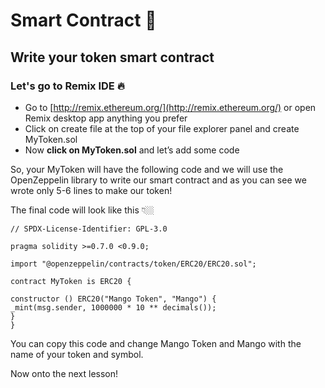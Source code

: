 Smart Contract 📜
=================

## Write your token smart contract

### Let's go to Remix IDE 🔥

-   Go to [http://remix.ethereum.org/](http://remix.ethereum.org/) or open Remix desktop app anything you prefer
-   Click on create file at the top of your file explorer panel and create MyToken.sol
-   Now **click on MyToken.sol** and let’s add some code

So, your MyToken will have the following code and we will use the OpenZeppelin library to write our smart contract and as you can see we wrote only 5-6 lines to make our token!

The final code will look like this 👇🏼

```
// SPDX-License-Identifier: GPL-3.0

pragma solidity >=0.7.0 <0.9.0;

import "@openzeppelin/contracts/token/ERC20/ERC20.sol";

contract MyToken is ERC20 {

constructor () ERC20("Mango Token", "Mango") {
_mint(msg.sender, 1000000 * 10 ** decimals());
}
}
```

You can copy this code and change Mango Token and Mango with the name of your token and symbol.

Now onto the next lesson!
